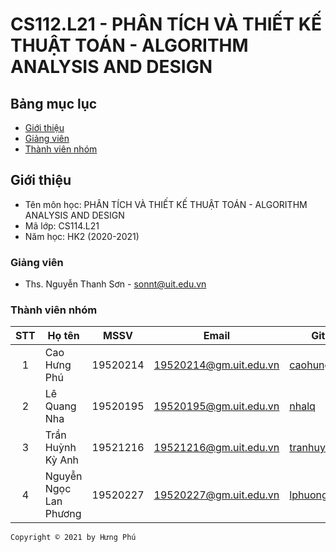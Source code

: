 # CS112.L21 - PHÂN TÍCH VÀ THIẾT KẾ THUẬT TOÁN - ALGORITHM ANALYSIS AND DESIGN

## Bảng mục lục
* [Giới thiệu](#giới-thiệu)
* [Giảng viên](#giảng-viên)
* [Thành viên nhóm](#thành-viên-nhóm)

## Giới thiệu
* Tên môn học: PHÂN TÍCH VÀ THIẾT KẾ THUẬT TOÁN - ALGORITHM ANALYSIS AND DESIGN
* Mã lớp: CS114.L21
* Năm học: HK2 (2020-2021)

### Giảng viên
* Ths. Nguyễn Thanh Sơn - sonnt@uit.edu.vn

### Thành viên nhóm

| STT | Họ tên | MSSV | Email | Github | Facebook |
| :---: | --- | --- | --- | --- | --- |
| 1 | Cao Hưng Phú | 19520214 | 19520214@gm.uit.edu.vn | [caohungphu](https://github.com/caohungphu) | [caohungphuvn](https://www.facebook.com/caohungphuvn) |
| 2 | Lê Quang Nha | 19520195 | 19520195@gm.uit.edu.vn | [nhalq](https://github.com/nhalq) | [qnhane](https://www.facebook.com/qnhane) |
| 3 | Trần Huỳnh Kỳ Anh | 19521216 | 19521216@gm.uit.edu.vn | [tranhuynhkyanh](https://github.com/tranhuynhkyanh) | [tranhuynhkyanh](https://www.facebook.com/tranhuynhkyanh) |
| 4 | Nguyễn Ngọc Lan Phương | 19520227 | 19520227@gm.uit.edu.vn | [lphuong304](https://github.com/lphuong304) | [phuwowngnef](https://www.facebook.com/phuwowngnef) |



`Copyright © 2021 by Hưng Phú`

<!-- Xin đừng copy :D. Please don't copy :D -->
<!-- Copyright © 2021 - By Hưng Phú - 19520214. -->
